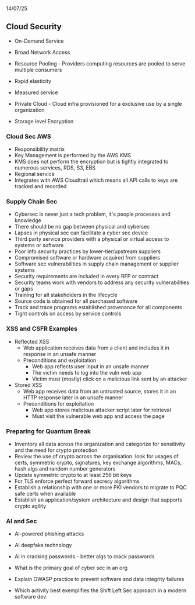 
14/07/25

## Cloud Security

- On-Demand Service
- Broad Network Access
- Resource Pooling - Providers computing resources are pooled to serve multiple consumers
- Rapid elasticity
- Measured service

- Private Cloud - Cloud infra provisioned for a exclusive use by a single organization
- Storage level Encryption


### Cloud Sec AWS

- Responsibility matrix
- Key Management is performed by the AWS KMS
- KMS does not perform the encryption but is tightly integrated to numerous services, RDS, S3, EBS
- Regional service
- Integrates with AWS Cloudtrail which means all API calls to keys are tracked and recorded


### Supply Chain Sec

- Cybersec is never just a tech problem, it's people processes and knowledge
- There should be no gap between physical and cybersec
- Lapses in physical sec can facilitate a cyber sec device
- Third party service providers with a physical or virtual access to systems or software
- Poor info security practices by lower-tier/upstream suppliers
- Compromised software or hardware acquired from suppliers
- Software sec vulnerabilities in supply chain management or supplier systems
- Security requirements are included in every RFP or contract
- Security teams work with vendors to address any security vulnerabilities or gaps
- Training for all stakeholders in the lifecycle
- Source code is obtained for all purchased software
- Track and trace programs established provenance for all components
- Tight controls on access by service controls

### XSS and CSFR Examples

- Reflected XSS
	- Web application receives data from a client and includes it in response in an unsafe manner
	- Preconditions and exploitation
		- Web app reflects user input in an unsafe manner
		- The victim needs to log into the vuln web app
		- Victim must (mostly) click on a malicious link sent by an attacker
- Stored XSS
	- Web app receives data from an untrusted source, stores it in an HTTP response later in an unsafe manner
	- Preconditions for exploitation
		- Web app stores malicious attacker script later for retrieval
		- Must visit the vulnerable web app and access the page


### Preparing for Quantum Break

- Inventory all data across the organization and categorize for sensitivity and the need for crypto protection
- Review the use of crypto across the organisation. look for usages of certs, symmetric crypto, signatures, key exchange algorithms, MACs, hash algs and random number generators
- Update symmetric crypto to at least 256 bit keys
- For TLS enforce perfect forward secrecy algorithms
- Establish a relationship with one or more PKI vendors to migrate to PQC safe certs when available
- Establish an application/system architecture and design that supports crypto agility


### AI and Sec

- AI-powered phishing attacks
- AI deepfake technology
- AI in cracking passwords - better algs to crack passwords

- What is the primary goal of cyber sec in an org
- Explain OWASP practice to prevent software and data integrity failures
- Which activity best exemplifies the Shift Left Sec approach in a modern software dev
